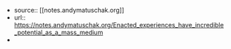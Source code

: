 - source:: [[notes.andymatuschak.org]]
- url:: https://notes.andymatuschak.org/Enacted_experiences_have_incredible_potential_as_a_mass_medium
- 
